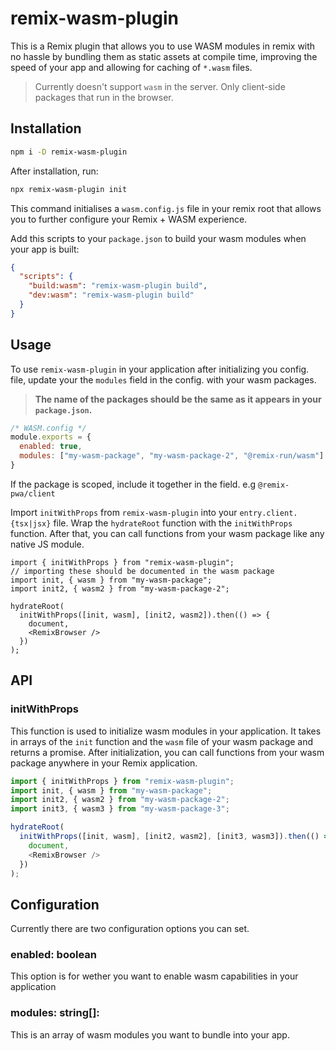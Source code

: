 # remix-wasm-plugin

This is a Remix plugin that allows you to use WASM modules in remix with no hassle by bundling them as static assets
at compile time, improving the speed of your app and allowing for caching of `*.wasm` files.

> Currently doesn't support `wasm` in the server. Only client-side packages that run in the browser.

## Installation

```sh
npm i -D remix-wasm-plugin
```

After installation, run:

```sh
npx remix-wasm-plugin init
```

This command initialises a `wasm.config.js` file in your remix root that allows you to further configure
your Remix + WASM experience.

Add this scripts to your `package.json` to build your wasm modules when your app is built:

```json
{
  "scripts": {
    "build:wasm": "remix-wasm-plugin build",
    "dev:wasm": "remix-wasm-plugin build"
  }
}
```

## Usage

To use `remix-wasm-plugin` in your application after initializing you config. file, update your
the `modules` field in the config. with your wasm packages. 

> **The name of the packages should be the same as it appears in your `package.json`.**

```js
/* WASM.config */
module.exports = {
  enabled: true,
  modules: ["my-wasm-package", "my-wasm-package-2", "@remix-run/wasm"]
}
```

If the package is scoped, include it together in the field. e.g `@remix-pwa/client`

Import `initWithProps` from `remix-wasm-plugin` into your `entry.client.{tsx|jsx}` file. Wrap the `hydrateRoot` function with the
`initWithProps` function. After that, you can call functions from your wasm package like any native JS module.

```tsx
import { initWithProps } from "remix-wasm-plugin";
// importing these should be documented in the wasm package
import init, { wasm } from "my-wasm-package"; 
import init2, { wasm2 } from "my-wasm-package-2";

hydrateRoot(
  initWithProps([init, wasm], [init2, wasm2]).then(() => {
    document, 
    <RemixBrowser />
  })
);
```

## API

### initWithProps

This function is used to initialize wasm modules in your application. It takes in arrays of the `init` function and the `wasm` file of your wasm package and returns a promise. After initialization, you can call functions from your wasm package anywhere in your Remix application.

```ts
import { initWithProps } from "remix-wasm-plugin";
import init, { wasm } from "my-wasm-package";
import init2, { wasm2 } from "my-wasm-package-2";
import init3, { wasm3 } from "my-wasm-package-3";

hydrateRoot(
  initWithProps([init, wasm], [init2, wasm2], [init3, wasm3]).then(() => {
    document, 
    <RemixBrowser />
  })
);
```

## Configuration

Currently there are two configuration options you can set.

### enabled: boolean

This option is for wether you want to enable wasm capabilities in your application

### modules: string[]:

This is an array of wasm modules you want to bundle into your app.